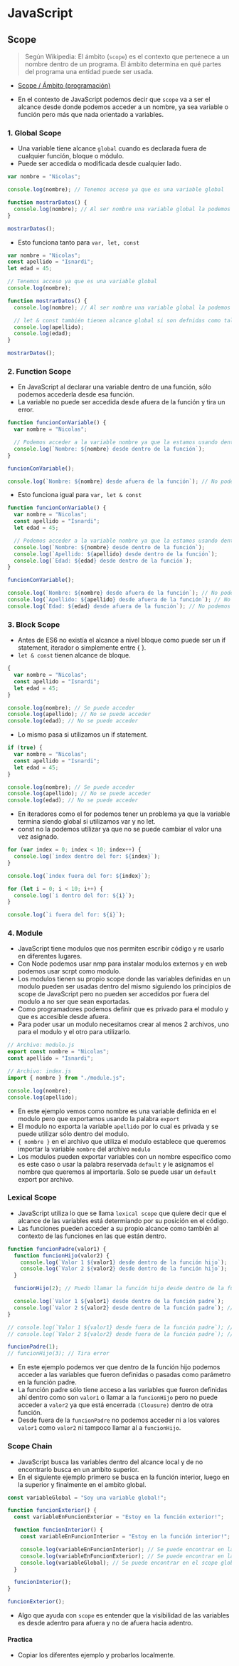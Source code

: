 # JavaScript

## Scope

> Según Wikipedia: El ámbito (`scope`) es el contexto que pertenece a un nombre dentro de un programa. El ámbito determina en qué partes del programa una entidad puede ser usada.

- [Scope / Ámbito (programación)](<https://es.wikipedia.org/wiki/%C3%81mbito_(programaci%C3%B3n)>)

- En el contexto de JavaScript podemos decir que `scope` va a ser el alcance desde donde podemos acceder a un nombre, ya sea variable o función pero más que nada orientado a variables.

### 1. Global Scope

- Una variable tiene alcance `global` cuando es declarada fuera de cualquier función, bloque o módulo.
- Puede ser accedida o modificada desde cualquier lado.

```javascript
var nombre = "Nicolas";

console.log(nombre); // Tenemos acceso ya que es una variable global

function mostrarDatos() {
  console.log(nombre); // Al ser nombre una variable global la podemos acceder desde una función
}

mostrarDatos();
```

- Esto funciona tanto para `var, let, const`

```javascript
var nombre = "Nicolas";
const apellido = "Isnardi";
let edad = 45;

// Tenemos acceso ya que es una variable global
console.log(nombre);

function mostrarDatos() {
  console.log(nombre); // Al ser nombre una variable global la podemos acceder desde una función

  // let & const también tienen alcance global si son defnidas como tal
  console.log(apellido);
  console.log(edad);
}

mostrarDatos();
```

### 2. Function Scope

- En JavaScript al declarar una variable dentro de una función, sólo podemos accederla desde esa función.
- La variable no puede ser accedida desde afuera de la función y tira un error.

```javascript
function funcionConVariable() {
  var nombre = "Nicolas";

  // Podemos acceder a la variable nombre ya que la estamos usando dentro de la función
  console.log(`Nombre: ${nombre} desde dentro de la función`);
}

funcionConVariable();

console.log(`Nombre: ${nombre} desde afuera de la función`); // No podemos acceder desde afuera de la función donde fue declarada la variable
```

- Esto funciona igual para `var, let & const`

```javascript
function funcionConVariable() {
  var nombre = "Nicolas";
  const apellido = "Isnardi";
  let edad = 45;

  // Podemos acceder a la variable nombre ya que la estamos usando dentro de la función
  console.log(`Nombre: ${nombre} desde dentro de la función`);
  console.log(`Apellido: ${apellido} desde dentro de la función`);
  console.log(`Edad: ${edad} desde dentro de la función`);
}

funcionConVariable();

console.log(`Nombre: ${nombre} desde afuera de la función`); // No podemos acceder desde afuera de la función
console.log(`Apellido: ${apellido} desde afuera de la función`); // No podemos acceder desde afuera de la función
console.log(`Edad: ${edad} desde afuera de la función`); // No podemos acceder desde afuera de la función
```

### 3. Block Scope

- Antes de ES6 no existía el alcance a nivel bloque como puede ser un if statement, iterador o simplemente entre { }.
- `let & const` tienen alcance de bloque.

```javascript
{
  var nombre = "Nicolas";
  const apellido = "Isnardi";
  let edad = 45;
}

console.log(nombre); // Se puede acceder
console.log(apellido); // No se puede acceder
console.log(edad); // No se puede acceder
```

- Lo mismo pasa si utilizamos un if statement.

```javascript
if (true) {
  var nombre = "Nicolas";
  const apellido = "Isnardi";
  let edad = 45;
}

console.log(nombre); // Se puede acceder
console.log(apellido); // No se puede acceder
console.log(edad); // No se puede acceder
```

- En iteradores como el for podemos tener un problema ya que la variable termina siendo global si utilizamos var y no let.
- const no la podemos utilizar ya que no se puede cambiar el valor una vez asignado.

```javascript
for (var index = 0; index < 10; index++) {
  console.log(`index dentro del for: ${index}`);
}

console.log(`index fuera del for: ${index}`);

for (let i = 0; i < 10; i++) {
  console.log(`i dentro del for: ${i}`);
}

console.log(`i fuera del for: ${i}`);
```

### 4. Module

- JavaScript tiene modulos que nos permiten escribir código y re usarlo en diferentes lugares.
- Con Node podemos usar nmp para instalar modulos externos y en web podemos usar scrpt como modulo.
- Los modulos tienen su propio scope donde las variables definidas en un modulo pueden ser usadas dentro del mismo siguiendo los principios de scope de JavaScript pero no pueden ser accedidos por fuera del modulo a no ser que sean exportadas.
- Como programadores podemos definir que es privado para el modulo y que es accesible desde afuera.
- Para poder usar un modulo necesitamos crear al menos 2 archivos, uno para el modulo y el otro para utilizarlo.

```javascript
// Archivo: modulo.js
export const nombre = "Nicolas";
const apellido = "Isnardi";

// Archivo: index.js
import { nombre } from "./module.js";

console.log(nombre);
console.log(apellido);
```

- En este ejemplo vemos como nombre es una variable definida en el modulo pero que exportamos usando la palabra `export`
- El modulo no exporta la variable `apellido` por lo cual es privada y se puede utilizar sólo dentro del modulo.
- `{ nombre }` en el archivo que utiliza el modulo establece que queremos importar la variable `nombre` del archivo `modulo`
- Los modulos pueden exportar variables con un nombre especifico como es este caso o usar la palabra reservada `default` y le asignamos el nombre que queremos al importarla. Solo se puede usar un `default` export por archivo.

### Lexical Scope

- JavaScript utiliza lo que se llama `lexical scope` que quiere decir que el alcance de las variables está determiando por su posición en el código.
- Las funciones pueden acceder a su propio alcance como también al contexto de las funciones en las que están dentro.

```javascript
function funcionPadre(valor1) {
  function funcionHijo(valor2) {
    console.log(`Valor 1 ${valor1} desde dentro de la función hijo`);
    console.log(`Valor 2 ${valor2} desde dentro de la función hijo`);
  }

  funcionHijo(2); // Puedo llamar la función hijo desde dentro de la función padre

  console.log(`Valor 1 ${valor1} desde dentro de la función padre`);
  console.log(`Valor 2 ${valor2} desde dentro de la función padre`); // Tira error
}

// console.log(`Valor 1 ${valor1} desde fuera de la función padre`); // Tira error
// console.log(`Valor 2 ${valor2} desde fuera de la función padre`); // Tira error

funcionPadre(1);
// funcionHijo(3); // Tira error
```

- En este ejemplo podemos ver que dentro de la función hijo podemos acceder a las variables que fueron definidas o pasadas como parámetro en la función padre.
- La función padre sólo tiene acceso a las variables que fueron definidas ahí dentro como son `valor1` o llamar a la `funcionHijo` pero no puede acceder a `valor2` ya que está encerrada `(Clousure)` dentro de otra función.
- Desde fuera de la `funcionPadre` no podemos acceder ni a los valores `valor1` como `valor2` ni tampoco llamar al a `funcionHijo`.

### Scope Chain

- JavaScript busca las variables dentro del alcance local y de no encontrarlo busca en un ambito superior.
- En el siguiente ejemplo primero se busca en la función interior, luego en la superior y finalmente en el ambito global.

```javascript
const variableGlobal = "Soy una variable global!";

function funcionExterior() {
  const variableEnFuncionExterior = "Estoy en la función exterior!";

  function funcionInterior() {
    const variableEnFuncionInterior = "Estoy en la función interior!";

    console.log(variableEnFuncionInterior); // Se puede encontrar en la función Interior
    console.log(variableEnFuncionExterior); // Se puede encontrar en la función Exterior
    console.log(variableGlobal); // Se puede encontrar en el scope global
  }

  funcionInterior();
}

funcionExterior();
```

- Algo que ayuda con `scope` es entender que la visibilidad de las variables es desde adentro para afuera y no de afuera hacia adentro.

#### Practica

- Copiar los diferentes ejemplo y probarlos localmente.
